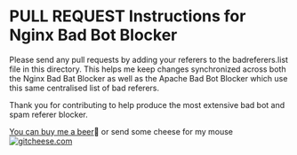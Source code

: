 # PULL REQUEST Instructions for Nginx Bad Bot Blocker

Please send any pull requests by adding your referers to the badreferers.list file
in this directory. This helps me keep changes synchronized across both the Nginx Bad Bat Blocker
as well as the Apache Bad Bot Blocker which use this same centralised list of bad referers.

Thank you for contributing to help produce the most extensive bad bot and spam referer
blocker.

[You can buy me a beer](https://www.paypal.com/cgi-bin/webscr?cmd=_s-xclick&hosted_button_id=BKF9XT6WHATLG):beer: or send some cheese for my mouse [![gitcheese.com](https://api.gitcheese.com/v1/projects/92bf5669-7d2c-447d-baa4-216ac9e720a6/badges)](https://www.gitcheese.com/app/#/projects/92bf5669-7d2c-447d-baa4-216ac9e720a6/pledges/create)